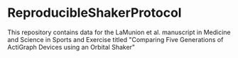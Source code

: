 # ReproducibleShakerProtocol
This repository contains data for the LaMunion et al. manuscript in Medicine and Science in Sports and Exercise titled "Comparing Five Generations of ActiGraph Devices using an Orbital Shaker"
